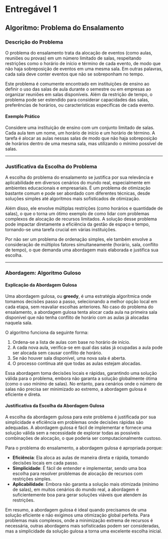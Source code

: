 <!-- Escolher um algoritmo/problema e justificar a escolha
Não pode ser algoritmo de ordenação
Sugiro problema do ensalamento -->

# Entregável 1

## Algoritmo: Problema do Ensalamento

### Descrição do Problema

O problema do ensalamento trata da alocação de eventos (como aulas, reuniões ou provas) em um número limitado de salas, respeitando restrições como o horário de início e término de cada evento, de modo que não haja sobreposição de eventos em uma mesma sala. Em outras palavras, cada sala deve conter eventos que não se sobreponham no tempo.

Este problema é comumente encontrado em instituições de ensino ao definir o uso das salas de aula durante o semestre ou em empresas ao organizar reuniões em salas disponíveis. Além da restrição de tempo, o problema pode ser estendido para considerar capacidades das salas, preferências de horários, ou características específicas de cada evento.

#### Exemplo Prático
Considere uma instituição de ensino com um conjunto limitado de salas. Cada aula tem um nome, um horário de início e um horário de término. A tarefa é alocar as aulas nessas salas de modo que não haja sobreposição de horários dentro de uma mesma sala, mas utilizando o mínimo possível de salas.

---

### Justificativa da Escolha do Problema

A escolha do problema do ensalamento se justifica por sua relevância e aplicabilidade em diversos cenários do mundo real, especialmente em ambientes educacionais e empresariais. É um problema de otimização bastante comum e pode ser abordado com diferentes técnicas, desde soluções simples até algoritmos mais sofisticados de otimização.

Além disso, ele envolve múltiplas restrições (como horários e quantidade de salas), o que o torna um ótimo exemplo de como lidar com problemas complexos de alocação de recursos limitados. A solução desse problema pode impactar diretamente a eficiência da gestão de espaço e tempo, tornando-se uma tarefa crucial em várias instituições.

Por não ser um problema de ordenação simples, ele também envolve a consideração de múltiplos fatores simultaneamente (horário, sala, conflito de tempo), o que demanda uma abordagem mais elaborada e justifica sua escolha.

---

### Abordagem: Algoritmo Guloso

#### Explicação da Abordagem Gulosa

Uma abordagem gulosa, ou **greedy**, é uma estratégia algorítmica onde tomamos decisões passo a passo, selecionando a melhor opção local em cada etapa, sem reavaliar escolhas anteriores. No caso do problema do ensalamento, a abordagem gulosa tenta alocar cada aula na primeira sala disponível que não tenha conflito de horário com as aulas já alocadas naquela sala.

O algoritmo funciona da seguinte forma:
1. Ordena-se a lista de aulas com base no horário de início.
2. A cada nova aula, verifica-se em qual das salas já ocupadas a aula pode ser alocada sem causar conflito de horário.
3. Se não houver sala disponível, uma nova sala é aberta.
4. O processo continua até que todas as aulas estejam alocadas.

Essa abordagem toma decisões locais e rápidas, garantindo uma solução válida para o problema, embora não garanta a solução globalmente ótima (como o uso mínimo de salas). No entanto, para cenários onde o número de salas não precisa ser minimizado ao extremo, a abordagem gulosa é eficiente e direta.

#### Justificativa da Escolha da Abordagem Gulosa

A escolha da abordagem gulosa para este problema é justificada por sua simplicidade e eficiência em problemas onde decisões rápidas são adequadas. A abordagem gulosa é fácil de implementar e fornece uma solução válida sem a necessidade de explorar todas as possíveis combinações de alocação, o que poderia ser computacionalmente custoso.

Para o problema do ensalamento, a abordagem gulosa é apropriada porque:
- **Eficiência**: Ela aloca as aulas de maneira direta e rápida, tomando decisões locais em cada passo.
- **Simplicidade**: É fácil de entender e implementar, sendo uma boa escolha para resolver problemas de alocação de recursos com restrições simples.
- **Aplicabilidade**: Embora não garanta a solução mais otimizada (mínimo de salas), em muitos cenários do mundo real, a abordagem é suficientemente boa para gerar soluções viáveis que atendem às restrições.

Em resumo, a abordagem gulosa é ideal quando precisamos de uma solução eficiente e não exigimos uma otimização global perfeita. Para problemas mais complexos, onde a minimização extrema de recursos é necessária, outras abordagens mais sofisticadas podem ser consideradas, mas a simplicidade da solução gulosa a torna uma excelente escolha inicial.
